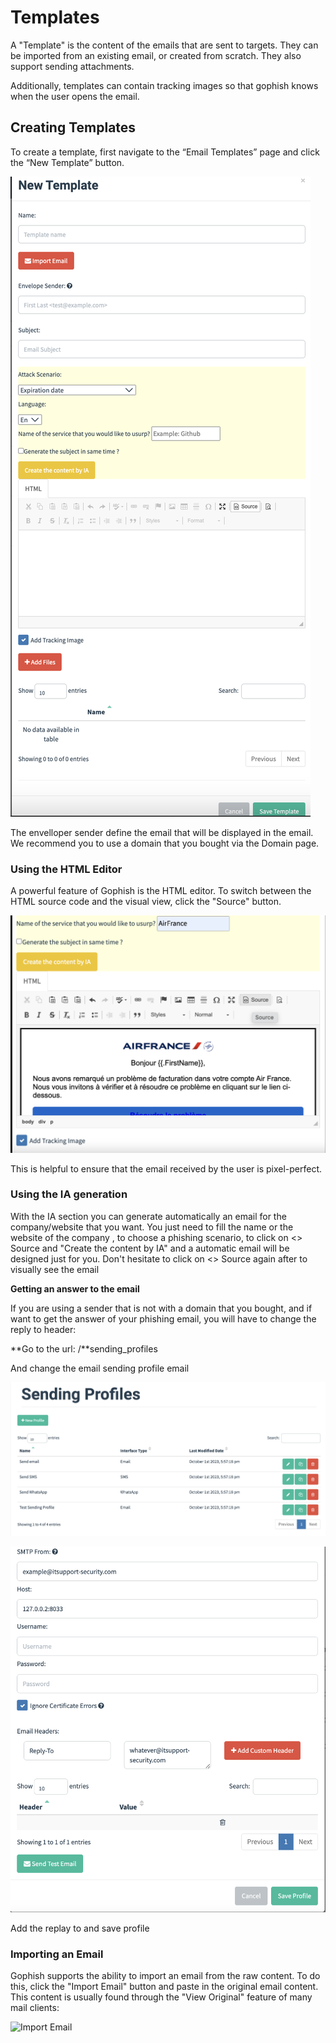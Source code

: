 # Templates

A "Template" is the content of the emails that are sent to targets. They can be imported from an existing email, or created from scratch. They also support sending attachments.

Additionally, templates can contain tracking images so that gophish knows when the user opens the email.

## Creating Templates

To create a template, first navigate to the “Email Templates” page and click the “New Template” button.

![](<../.gitbook/assets/image (2).png>)

The envelloper sender define the email that will be displayed in the email. We recommend you to use a domain that you bought via the Domain page.&#x20;

### Using the HTML Editor

A powerful feature of Gophish is the HTML editor. To switch between the HTML source code and the visual view, click the "Source" button.

![](<../.gitbook/assets/image (1) (1).png>)

This is helpful to ensure that the email received by the user is pixel-perfect.

### Using the IA generation

With the IA section you can generate automatically an email for the company/website that you want. You just need to fill the name or the website of the company , to choose a phishing scenario, to click on <> Source and "Create the content by IA"  and a automatic email will be designed just for you. Don't hesitate to click on <> Source again after to visually see the email&#x20;





**Getting an answer to the email**

If you are using a sender that is not with a domain that you bought, and if want to get the answer of your phishing email, you will have to change the reply to header:

**Go to the url:  /**sending\_profiles

And change the email sending profile email

![](../.gitbook/assets/image.png)



![](<../.gitbook/assets/image (1).png>)



Add the replay to and save profile

### Importing an Email

Gophish supports the ability to import an email from the raw content. To do this, click the "Import Email" button and paste in the original email content. This content is usually found through the "View Original" feature of many mail clients:

![Import Email](https://imgur.com/QAZCrHu.png)
